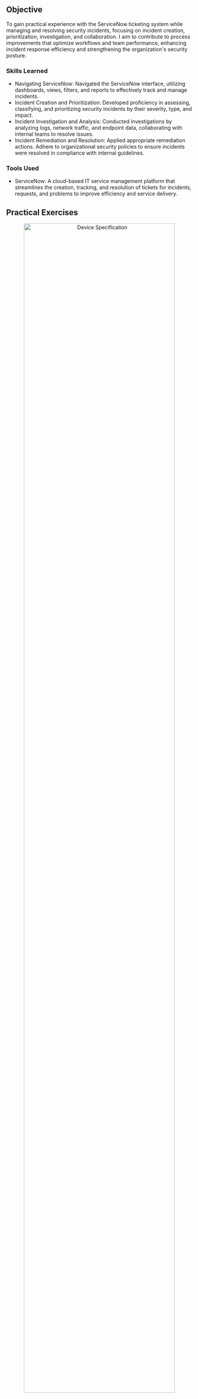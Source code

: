 ## Objective
To gain practical experience with the ServiceNow ticketing system while managing and resolving security incidents, focusing on incident creation, prioritization, investigation, and collaboration. I aim to contribute to process improvements that optimize workflows and team performance, enhancing incident response efficiency and strengthening the organization's security posture.

### Skills Learned
- Navigating ServiceNow: Navigated the ServiceNow interface, utilizing dashboards, views, filters, and reports to effectively track and manage incidents.
- Incident Creation and Prioritization: Developed proficiency in assessing, classifying, and prioritizing security incidents by their severity, type, and impact.
- Incident Investigation and Analysis: Conducted investigations by analyzing logs, network traffic, and endpoint data, collaborating with internal teams to resolve issues.
- Incident Remediation and Resolution: Applied appropriate remediation actions. Adhere to organizational security policies to ensure incidents were resolved in compliance with internal guidelines.

### Tools Used
- ServiceNow: A cloud-based IT service management platform that streamlines the creation, tracking, and resolution of tickets for incidents, requests, and problems to improve efficiency and service delivery.

## Practical Exercises

<p align="center">
<img src="https://imgur.com/gOFatHK.png" height="90%" width="90%" alt="Device Specification"/>
<br/>
<b>Security Analyst Login.</b>
<br/>

<p align="center">
<img src="https://imgur.com/NS3ixBm.png" height="90%" width="90%" alt="Device Specification"/>
<br/>
<img src="https://imgur.com/hbIRojw.png" height="90%" width="90%" alt="Device Specification"/>
<br/>
<b>On the Dashboard, Check for open tickets.</b>
<br/>

<p align="center">
<img src="https://imgur.com/tgn6w5S.png" height="90%" width="90%" alt="Device Specification"/>
<br/>
<b>When investigating alerts, it's best to sort them by severity. Start with critical alerts first. If there are no critical alerts, check for high alerts next.</b>
<br/>

<p align="center">
<img src="https://imgur.com/" height="90%" width="90%" alt="Device Specification"/>
<br/>
<b>.</b>
<br/>

<p align="center">
<img src="https://imgur.com/" height="90%" width="90%" alt="Device Specification"/>
<br/>
<b>.</b>
<br/>

<p align="center">
<img src="https://imgur.com/" height="90%" width="90%" alt="Device Specification"/>
<br/>
<b>.</b>
<br/>

<p align="center">
<img src="https://imgur.com/" height="90%" width="90%" alt="Device Specification"/>
<br/>
<b>.</b>
<br/>

<p align="center">
<img src="https://imgur.com/" height="90%" width="90%" alt="Device Specification"/>
<br/>
<b>.</b>
<br/>

<p align="center">
<img src="https://imgur.com/" height="90%" width="90%" alt="Device Specification"/>
<br/>
<b>.</b>
<br/>

<p align="center">
<img src="https://imgur.com/" height="90%" width="90%" alt="Device Specification"/>
<br/>
<b>.</b>
<br/>

<p align="center">
<img src="https://imgur.com/" height="90%" width="90%" alt="Device Specification"/>
<br/>
<b>.</b>
<br/>

<p align="center">
<img src="https://imgur.com/" height="90%" width="90%" alt="Device Specification"/>
<br/>
<b>.</b>
<br/>

## Outcome
- Utilized the ServiceNow ticketing system to manage and resolve security incidents, optimizing workflows and incident response.
- Learned incident creation, prioritization, and remediation, contributing to more efficient operations, improved team collaboration, and enhanced overall security posture.
- Tracked incident progress, generated insightful reports, and applied continuous process improvements, resulting in faster resolution times and a more streamlined incident management process.  
- Made the organization's security setup stronger by making incident management and response more effective.

## Acknowledgements
This project combines ideas and methods from various sources, such as the How to Get Started with Security Incident Response by ServiceNow Community and my IT experience. These resources provided the fundamental information and techniques, which were then modified in light of practical uses.
 - [ServiceNow Community](https://www.youtube.com/@ServiceNowCommunity)

## Disclaimer
The sole goals of the projects and activities here are for education and ethical cybersecurity research. All work was conducted in controlled environments, such as paid cloud spaces, private labs, and online cybersecurity education platforms. Online learning and cloud tasks adhered closely to all usage guidelines. Never use these projects for improper or unlawful purposes. It is always prohibited to break into any computer system or network. Any misuse of the provided information or code is not the responsibility of the author or authors.
